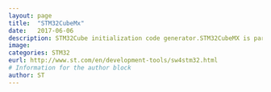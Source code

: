 ```yaml
---
layout: page
title:  "STM32CubeMx"
date:   2017-06-06 
description: STM32Cube initialization code generator.STM32CubeMX is part of STMicroelectronics STMCube™ original initiative to ease developers life by reducing development efforts, time and cost. STM32Cube covers STM32 portfolio.
image: 
categories: STM32
eurl: http://www.st.com/en/development-tools/sw4stm32.html
# Information for the author block
author: ST
---
```



